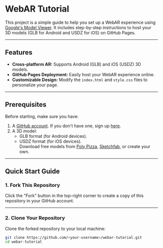 # WebAR Tutorial

This project is a simple guide to help you set up a WebAR experience using [Google's Model Viewer](https://modelviewer.dev/). 
It includes step-by-step instructions to host your 3D models (GLB for Android and USDZ for iOS) on GitHub Pages.

---

## Features
- **Cross-platform AR:** Supports Android (GLB) and iOS (USDZ) 3D models.
- **GitHub Pages Deployment:** Easily host your WebAR experience online.
- **Customizable Design:** Modify the `index.html` and `style.css` files to personalize your page.

---

## Prerequisites
Before starting, make sure you have:
1. A [GitHub account](https://github.com/). If you don't have one, sign up [here](https://github.com/join).
2. A 3D model:
   - GLB format (for Android devices).
   - USDZ format (for iOS devices).  
   Download free models from [Poly Pizza](https://polypizza.com/), [Sketchfab](https://sketchfab.com/), or create your own.

---

## Quick Start Guide

### 1. Fork This Repository
Click the "Fork" button in the top-right corner to create a copy of this repository in your GitHub account.

---

### 2. Clone Your Repository
Clone the forked repository to your local machine:
```bash
git clone https://github.com/<your-username>/webar-tutorial.git
cd webar-tutorial
